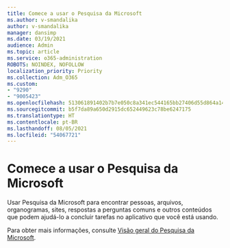 ```yaml
---
title: Comece a usar o Pesquisa da Microsoft
ms.author: v-smandalika
author: v-smandalika
manager: dansimp
ms.date: 03/19/2021
audience: Admin
ms.topic: article
ms.service: o365-administration
ROBOTS: NOINDEX, NOFOLLOW
localization_priority: Priority
ms.collection: Adm_O365
ms.custom:
- "9290"
- "9005423"
ms.openlocfilehash: 513061891402b7b7e050c8a341ec544165bb27406d55d864a14641cd1f1e63c7
ms.sourcegitcommit: b5f7da89a650d2915dc652449623c78be6247175
ms.translationtype: HT
ms.contentlocale: pt-BR
ms.lasthandoff: 08/05/2021
ms.locfileid: "54067721"
---
```

# <a name="get-started-with-microsoft-search"></a>Comece a usar o Pesquisa da Microsoft

Usar Pesquisa da Microsoft para encontrar pessoas, arquivos, organogramas, sites, respostas a perguntas comuns e outros conteúdos que podem ajudá-lo a concluir tarefas no aplicativo que você está usando.

Para obter mais informações, consulte [Visão geral do Pesquisa da Microsoft](https://docs.microsoft.com/microsoftsearch/overview-microsoft-search).